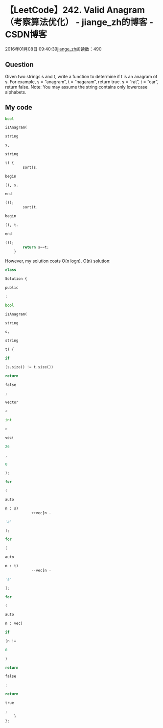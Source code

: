 
# 【LeetCode】242. Valid Anagram（考察算法优化） - jiange_zh的博客 - CSDN博客


2016年01月08日 09:40:39[jiange_zh](https://me.csdn.net/jiange_zh)阅读数：490



## Question
Given two strings s and t, write a function to determine if t is an anagram of s.
For example,
s = “anagram”, t = “nagaram”, return true.
s = “rat”, t = “car”, return false.
Note:
You may assume the string contains only lowercase alphabets.
## My code
```python
bool
```
```python
isAnagram(
```
```python
string
```
```python
s,
```
```python
string
```
```python
t) {
        sort(s.
```
```python
begin
```
```python
(), s.
```
```python
end
```
```python
());
        sort(t.
```
```python
begin
```
```python
(), t.
```
```python
end
```
```python
());
        return s==t;
    }
```
However, my solution costs O(n logn).
O(n) solution:
```python
class
```
```python
Solution {
```
```python
public
```
```python
:
```
```python
bool
```
```python
isAnagram(
```
```python
string
```
```python
s,
```
```python
string
```
```python
t) {
```
```python
if
```
```python
(s.size() != t.size())
```
```python
return
```
```python
false
```
```python
;
```
```python
vector
```
```python
<
```
```python
int
```
```python
>
```
```python
vec(
```
```python
26
```
```python
,
```
```python
0
```
```python
);
```
```python
for
```
```python
(
```
```python
auto
```
```python
n : s)
            ++vec[n -
```
```python
'a'
```
```python
];
```
```python
for
```
```python
(
```
```python
auto
```
```python
n : t)
            --vec[n -
```
```python
'a'
```
```python
];
```
```python
for
```
```python
(
```
```python
auto
```
```python
n : vec)
```
```python
if
```
```python
(n !=
```
```python
0
```
```python
)
```
```python
return
```
```python
false
```
```python
;
```
```python
return
```
```python
true
```
```python
;
    }
};
```

